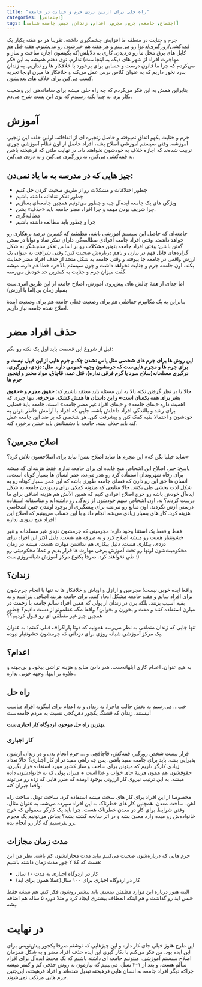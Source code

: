 ```yaml
---
title: "راه حلی برای ازبین بردن جرم و جنایت در جامعه"
categories: [اجتماعی]
tags: [اجتماع, جامعه, جرم, مجرم, اعدام, زندان, حبس, جامعه شناسی]
---
```


جرم و جنایت در منطقه ما افزایش چشمگیری داشته. تقریبا هر دو هفته یکبار یک قمه‌کشی/زورگیری/دعوا رو می‌بینم و هر هفته هم خبرشون رو می‌شنوم. هفته قبل هم کابل های برق محل ما رو دزدیدن. کاری به دلایلش(که یکیشون اجازه ساخت و ساز و مهاجرت افراد از شهر های دیگه به اینجاست) ندارم. توی ذهنم همیشه به این فکر می‌کردم که چرا ما قانون درست و حسابی برای برخورد با خلافکار ها رو نداریم. یه زندان بدرد نخور داریم که به عنوان کلاس درس عمل می‌کنه و خلافکار ها میرن اونجا تجربه کسب می‌کنن برای خلاف های بعدیشون.

بنابراین همش به این فکر می‌کردم که چه راه حلی میشه برای ساماندهی این وضعیت بکار برد. به چنتا نکته رسیدم که توی این پست شرح می‌دم.

# آموزش

جرم و جنایت یکهو اتفاق نمیوفته و حاصل زنجیره ای از اتفاقاته. اولین حلقه این زنجیر، آموزشه. وقتی سیستم آموزشی اصلاح بشه، افراد حاصل از اون نظام آموزشی جوری تربیت شده‌ند که اجازه خلاف به خودشون نخواهند داد. در نهایت ملتی که فرهیخته باشن نه قمه‌کشی می‌کنن، نه زورگیری می‌کنن و نه دزدی می‌کنن. 

## چیز هایی که در مدرسه به ما یاد نمی‌دن:

+ چطور اختلافات و مشکلات رو از طریق صحبت کردن حل کنیم
+ چطور تفکر نقادانه داشته باشیم
+ ویژگی های یک جامعه ایده‌آل چیه و چطور می‌تونیم همچین جامعه‌ای بسازیم
+ چرا شریف بودن مهمه و چرا افراد مضر جامعه باید «حذف» بشن.
+ مطالبه‌گری
+ چرا و چطور باید مطالعه داشته باشیم

جامعه‌ای که حاصل این سیستم آموزشی باشه، مطمئنم که کمترین درصد بزهکاری رو خواهد داشت. وقتی افراد جامعه افرادی مطالعه‌گر، دارای تفکر نقاد و توانا در سخن گفتن باشن؛ وقتی افراد جامعه بتونن مشکلات رو بر اساس تفکر سنجشگر به شکل گزاره‌های قابل فهم در بیارن و باهم درباره‌ش صحبت کنن؛ وقتی شرافت به عنوان یک ارزش واقعی در جامعه جا بیوفته و وقتی جامعه به شکل متحد از حذف افراد مضر حمایت بکنه، اون جامعه جرم و جنایت نخواهد داشت و چون سیستم بالاخره خطا هم داره، میشه گفت میزان جرم و جنایت به کمترین حد خودش می‌رسه.

اما جدای از همهٔ چالش های پیش‌روی آموزش، اصلاح جامعه از این طریق امری‌ست بسیار زمان بر.(اما با ارزش)

بنابراین به یک مکانیزم حفاظتی هم برای وضعیت فعلی جامعه هم برای وضعیت آیندهٔ اصلاح شده جامعه نیاز داریم.

# حذف افراد مضر
قبل از شروع این قسمت باید اول یک نکته رو بگم:

**این روش ها برای جرم های شخصی مثل پاس نشدن چک و جرم هایی از این قبیل نیست و برای جرم ها و مجرم هایی‌ست که جرمشون وجهه عمومی داره. مثل: دزدی، زورگیری،‌ درگیری مسلحانه(سلاح سرد یا گرم فرقی نداره)، قتل عمد، قاچاق، مواد مخدر و اینجور جرم ها**

حالا با در نظر گرفتن نکته بالا به این مسئله باید معتقد باشیم که: **حقوق مجرم و «حقوق بشر برای همه یکسان است» و این داستان ها همش کشکه. مزخرفه**. تنها چیزی که اهمیت داره «بقای جامعه» و «بقای افراد غیر مضر جامعه» است. جامعه باید فضایی برای رشد و بالندگی افراد داخلش باشه. جایی که افراد با آرامش خاطر بتونن به خودشون و احتمالا بقیه کمک کنن و پیشرفت کنن. هر شخصی که بر ضد این جامعه عمل کنه باید حذف بشه. جامعه با دشمنانش باید خشن برخورد کنه.

## اصلاح مجرمین؟ 

شاید خیلیا بگن که« این مجرم ها شاید اصلاح بشن! نباید برای اصلاحشون تلاش کرد؟»

پاسخ: خیر. اصلاح این اشخاص هیچ فایده ای برای جامعه نداره. فقط هزینه‌ای که میشه برای رفاه شهروندان استفاده کرد رو هدر می‌ده.
عمر انسان ها بسیار کوتاه‌ است... انسان ها حق این رو دارن که فضای جامعه طوری باشه که این عمر بسیار کوتاه رو به شکل لذت بخشی طی بکنند. حالا منابعی که میتونه کمکی برای رسوندن جامعه به شکل ایده‌آل خودش باشه رو خرج اصلاح افرادی کنیم که همین الآنش هم هزینه اضافی برای ما درست کردند؟ نه. اون اشخاص سهم خودشون از زندگی رو داشته‌اند و متاسفانه استفاده درستی ازش نکردند. اون منابع رو می‌شه برای پیشگیری از بوجود اومدن چنین اشخاصی هزینه کرد. کار های بسیار زیادی می‌شه انجام داد و با این حساب می‌بینیم که اصلاح این افراد هیچ سودی نداره!

فقط و فقط یک استثنا وجود داره؛ مجرمینی که جرمشون دزدی غیر مسلحانه و غیر خشونتبار هست رو میشه اصلاح کرد و به صرفه هم هست. دلیل اکثر این افراد برای دزدی، بیکاری هست. دلیل بیکاری هم نداشتن مهارت هست. میشه در زمان محکومیت‌شون اونها رو تحت آموزش برخی مهارت ها قرار بدیم و عملا محکومیتی رو طی نخواهند کرد. صرفا یکنوع مرکز آموزش شبانه‌روزی‌ست :)

## زندان؟

واقعا ایده خوبی نیست! مجرمین و ارازل و اوباش و خلافکار ها نه تنها با انجام جرم‌شون برای افراد سالم و مفید جامعه مشکل ایجاد کنند، برای جامعه هزینه اضافی بتراشند و به بقیه آسیب بزنند، بلکه برن در زندان از پولی که همین افراد سالم جامعه با زحمت در میارن استفاده کنند و مفت و بخورن و بخوابن؟ واقعا مگه عقلمونو از دست دادیم؟ چطور همچین چیز غیر منطقی ای رو قبول کردیم؟؟

تنها جایی که زندان منطقی به نظر می‌رسه همونیه که دوتا پاراگراف قبلی گفتم؛ به عنوان یک مرکز آموزشی شبانه روزی برای دزدانی که جرمشون خشونتبار نبوده.

## اعدام؟

به هیچ عنوان. اعدام کاری ابلهانه‌ست. هدر دادن منابع و هزینه تراشی بیخود و بی‌جهته و علاوه بر اینها، وجهه خوبی نداره.

## راه حل

خب... می‌رسیم به بخش جالب ماجرا. نه زندان و نه اعدام برای اینگونه افراد مناسب نیستند. زندان که قشنگ یکجور دهن‌کجی نسبت به مردم جامعه‌ست!

**بهترین راه حل موجود، اردوگاه کار اجباری‌ست.** 

### کار اجباری

قرار نیست شخص زورگیر، قمه‌کش، قاچاقچی و ... جرم انجام بدن و در زندان ازشون پذیرایی بشه. باید برای جامعه مفید باشن. پس چه راهی مفید تر از کار اجباری؟ حالا تعداد زیادی کارگر داریم که میتونن برای ساخت و ساز کشور مورد استفاده قرار بگیرن. حقوقشون هم همون هزینهٔ جای خواب و غذا است + میزان پولی که به خانوادشون داده میشه. به این ترتیب نیروی کار ارزونی بوجود اومده که ضرر هایی که زده رو می‌تونه واقعا جبران کنه.

مخصوصا از این افراد برای کار های سخت میشه استفاده کرد. ساخت تونل، ساخت راه آهن، ساخت معدن. همچنین کار های خطرناک به این افراد سپرده می‌شه. به عنوان مثال، وقتی شرایط برای کار در معدن خطرناک هست، چرا باید یک کارگر معمولی که خرج خانواده‌ش رو میده وارد معدن بشه و در اثر سانحه کشته بشه؟ بجاش می‌تونیم یک مجرم رو بفرستیم که کار رو انجام بده.

## مدت زمان مجازات

جرم هایی که درباره‌شون صحبت می‌کنیم نباید مدت مجازاتشون کم باشه. نظر من این هست که کلا ۲ جور مدت زمان داشته باشیم:

+ کار در اردوگاه اجباری به مدت ۱۰ سال
+ کار در اردوگاه اجباری برای ۱۰۰ سال(عملا همون برای ابد) 

البته هنوز درباره این موارد مطمئن نیستم. باید بیشتر روشون فکر کنم. هم میشه فقط حبس ابد رو گذاشت و هم اینکه انعطاف بیشتری ایجاد کرد و مثلا دوره ۵ ساله هم اضافه بشه.

# در نهایت
این طرح هنوز خیلی جای کار داره و این چیزهایی که نوشتم صرفا یکجور پیش‌نویس برای این ایده بود. من فکر می‌کنم با بکار گیری این ایده حذف افراد مضر و به شکل همزمان اصلاح سیستم آموزشی، میتونیم جامعه ای داشته باشیم که یک محیط ایده‌آل برای افراد سالم هست. و بعد از ۱-۲ نسل، می‌بینیم که نیازمون به روش حذفی کم و کمتر میشه چراکه دیگر افراد جامعه به انسان هایی فرهیخته تبدیل شده‌اند و افراد فرهیخته، این‌چنین جرم هایی مرتکب نمی‌شوند.


